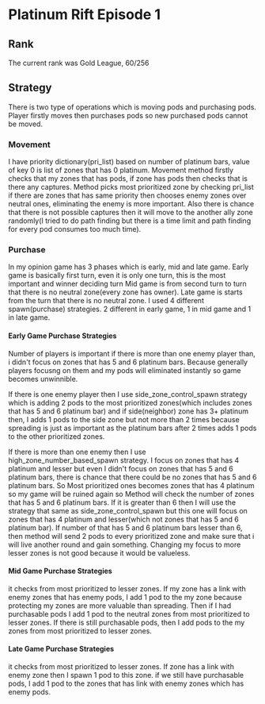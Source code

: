 # **Platinum Rift Episode 1**

## **Rank**
The current rank was Gold League, 60/256

## **Strategy**
There is two type of operations which is moving pods and purchasing pods. Player firstly moves then purchases pods so new purchased pods cannot be moved.

### **Movement**
I have priority dictionary(pri_list) based on number of platinum bars, value of key 0 is list of zones that has 0 platinum.
Movement method firstly checks that my zones that has pods, if zone has pods then checks that is there any captures. Method picks most prioritized zone by checking pri_list
if there are zones that has same priority then chooses enemy zones over neutral ones, eliminating the enemy is more important. Also there is chance that
there is not possible captures then it will move to the another ally zone randomly(I tried to do path finding but there is a time limit and path finding for every pod consumes
too much time).

### **Purchase**
In my opinion game has 3 phases which is early, mid and late game. Early game is basically first turn, even it is only one turn, this is the most important and winner deciding turn
Mid game is from second turn to turn that there is no neutral zone(every zone has owner). Late game is starts from  the turn that there is no neutral zone. I used 4 different
spawn(purchase) strategies. 2 different in early game, 1 in mid game and 1 in late game.

#### **Early Game Purchase Strategies**
Number of players is important if there is more than one enemy player than, i didn't focus on zones that has 5 and 6 platinum bars. Because generally players focusng on them and
my pods will eliminated instantly so game becomes unwinnible. 

If there is one enemy player then I use side_zone_control_spawn strategy which is
adding 2 pods to the most prioritized zones(which includes zones that has 5 and 6 platinum bar) and if side(neighbor) zone has 3+ platinum then, I adds 1 pods to the side zone but
not more than 2 times because spreading is just as important as the platinum bars after 2 times adds 1 pods to the other prioritized zones.

If there is more than one enemy then I use high_zone_number_based_spawn strategy. I focus on zones that has 4 platinum and lesser but even I didn't focus on zones that has
5 and 6 platinum bars, there is chance that there could be no zones that has 5 and 6 platinum bars. So Most prioritized ones becomes zones that has 4 platinum so my game will
be ruined again so Method will check the number of zones that has 5 and 6 platinum bars. If it is greater than 6 then I will use the strategy that same as side_zone_control_spawn
but this one will focus on zones that has 4 platinum and lesser(which not zones that has 5 and 6 platinum bar). If number of that has 5 and 6 platinum bars lesser than 6,
then method will send 2 pods to every prioritized zone and make sure that i will live another round and gain something. Changing my focus to more lesser zones is not good because
it would be valueless.

#### **Mid Game Purchase Strategies**
it checks from most prioritized to lesser zones. If my zone has a link with enemy zones that has enemy pods, I add 1 pod to the my zone because protecting my zones are more valuable
than spreading. Then if I had purchasable pods I add 1 pod to the neutral zones from most prioritized to lesser zones. If there is still purchasable pods, then I add pods to the my zones from most prioritized to lesser zones.

#### **Late Game Purchase Strategies**
 it checks from most prioritized to lesser zones. If zone has a link with enemy zone then I spawn 1 pod to this zone.
 if we still have purchasable pods, I add 1 pod to the zones that has link with enemy zones which has enemy pods.
